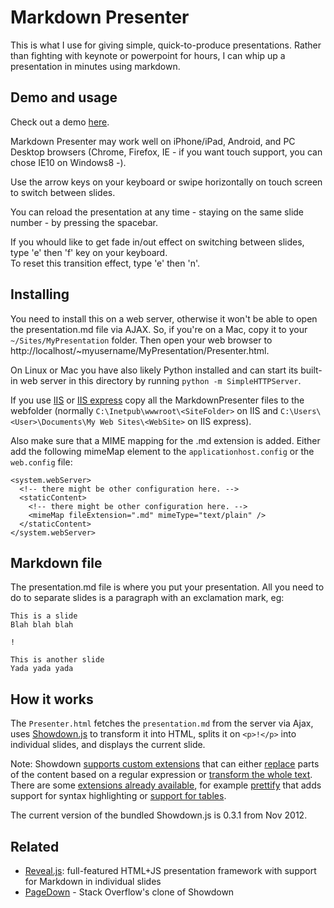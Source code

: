 Markdown Presenter
==================

This is what I use for giving simple, quick-to-produce presentations. Rather than fighting with keynote or powerpoint for hours, I can whip up a presentation in minutes using markdown.

Demo and usage
--------------
Check out a demo
[here](http://jsakamoto.github.com/MarkdownPresenter/Presenter.html).

Markdown Presenter may work well on iPhone/iPad, Android, and PC Desktop browsers (Chrome, Firefox, IE - if you want touch support, you can chose IE10 on Windows8 -).

Use the arrow keys on your keyboard or swipe horizontally on touch screen to switch between slides.

You can reload the presentation at any time - staying on the same
slide number - by pressing the spacebar.

If you whould like to get fade in/out effect on switching between slides, type 'e' then 'f' key on your keyboard.  
To reset this transition effect, type 'e' then 'n'.


Installing
----------
You need to install this on a web server, otherwise it won't be able
to open the presentation.md file via AJAX. So, if you're on a Mac,
copy it to your `~/Sites/MyPresentation` folder. Then open your web
browser to http://localhost/~myusername/MyPresentation/Presenter.html.

On Linux or Mac you have also likely Python installed and can start
its built-in web server in this directory by running `python -m SimpleHTTPServer`.

If you use [IIS](http://www.iis.net/) or [IIS express](http://www.iis.net/learn/extensions/introduction-to-iis-express/iis-express-overview) copy all the MarkdownPresenter files to the webfolder (normally `C:\Inetpub\wwwroot\<SiteFolder>` on IIS and `C:\Users\<User>\Documents\My Web Sites\<WebSite>` on IIS express). 

Also make sure that a MIME mapping for the .md extension is added. Either add the following mimeMap element to the `applicationhost.config` or the `web.config` file:

    <system.webServer>
      <!-- there might be other configuration here. -->
      <staticContent>
        <!-- there might be other configuration here. -->
        <mimeMap fileExtension=".md" mimeType="text/plain" />
      </staticContent>
    </system.webServer>

Markdown file
-------------
The presentation.md file is where you put your presentation. All you need to do to separate slides is a paragraph with an exclamation mark, eg:

    This is a slide
    Blah blah blah

    !

    This is another slide
    Yada yada yada

How it works
------------
The `Presenter.html` fetches the `presentation.md` from the server via
Ajax, uses [Showdown.js](https://github.com/coreyti/showdown) to
transform it into HTML, splits it on `<p>!</p>` into individual
slides, and displays the current slide.

Note: Showdown
[supports custom extensions](https://github.com/coreyti/showdown#creating-markdown-extensions)
that can either
[replace](https://github.com/coreyti/showdown#regexreplace) parts of
the content based on a regular expression or
[transform the whole text](https://github.com/coreyti/showdown#filter).
There are some
[extensions already available](https://github.com/coreyti/showdown/tree/master/src/extensions),
for example
[prettify](https://github.com/coreyti/showdown/blob/master/src/extensions/prettify.js)
that adds support for syntax highlighting or
[support for tables](https://github.com/coreyti/showdown/blob/master/src/extensions/table.js).

The current version of the bundled Showdown.js is 0.3.1 from Nov 2012.

Related
-------
- [Reveal.js](https://github.com/hakimel/reveal.js/): full-featured
  HTML+JS presentation framework with support for Markdown in
  individual slides
- [PageDown](http://code.google.com/p/pagedown/wiki/PageDown) - Stack
  Overflow's clone of Showdown
